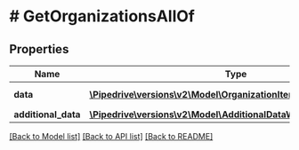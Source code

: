 # # GetOrganizationsAllOf

## Properties

Name | Type | Description | Notes
------------ | ------------- | ------------- | -------------
**data** | [**\Pipedrive\versions\v2\Model\OrganizationItem[]**](OrganizationItem.md) | Organizations array | [optional]
**additional_data** | [**\Pipedrive\versions\v2\Model\AdditionalDataWithCursorPagination**](.md) |  | [optional]

[[Back to Model list]](../README.md#documentation-for-models) [[Back to API list]](../README.md#documentation-for-api-endpoints) [[Back to README]](../README.md)
